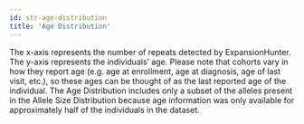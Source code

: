 ```yaml
---
id: str-age-distribution
title: 'Age Distribution'
---
```


The x-axis represents the number of repeats detected by ExpansionHunter. The y-axis represents the individuals’ age. Please note that cohorts vary in how they report age (e.g. age at enrollment, age at diagnosis, age of last visit, etc.), so these ages can be thought of as the last reported age of the individual. The Age Distribution includes only a subset of the alleles present in the Allele Size Distribution because age information was only available for approximately half of the individuals in the dataset.
